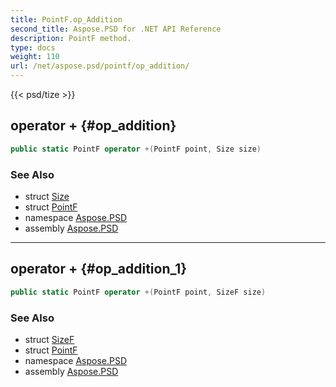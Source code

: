 ```yaml
---
title: PointF.op_Addition
second_title: Aspose.PSD for .NET API Reference
description: PointF method. 
type: docs
weight: 110
url: /net/aspose.psd/pointf/op_addition/
---
```

{{< psd/tize >}}
## operator + {#op_addition}

```csharp
public static PointF operator +(PointF point, Size size)
```

### See Also

* struct [Size](../../size/)
* struct [PointF](../)
* namespace [Aspose.PSD](../../pointf/)
* assembly [Aspose.PSD](../../../)

---

## operator + {#op_addition_1}

```csharp
public static PointF operator +(PointF point, SizeF size)
```

### See Also

* struct [SizeF](../../sizef/)
* struct [PointF](../)
* namespace [Aspose.PSD](../../pointf/)
* assembly [Aspose.PSD](../../../)


